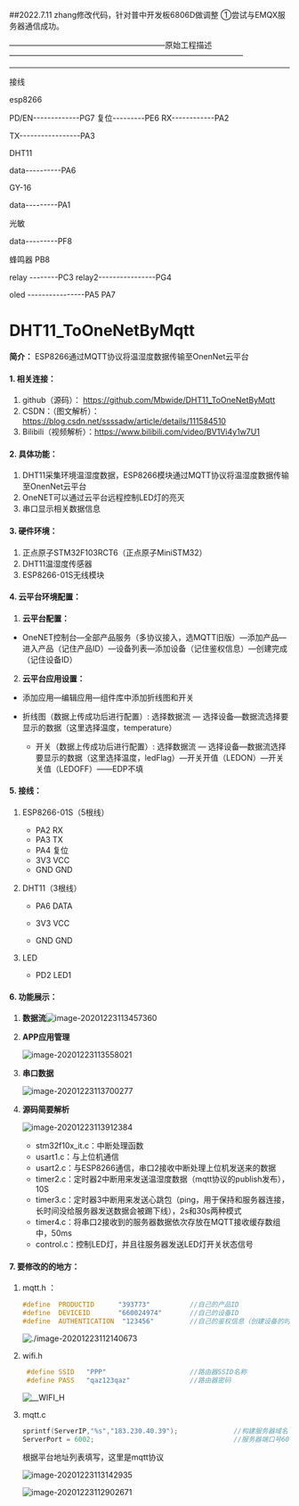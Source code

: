 ##2022.7.11 zhang修改代码，针对普中开发板6806D做调整
①尝试与EMQX服务器通信成功。



————————————————————原始工程描述——————————————————————————————

---------------------------------------------------------------------------------------------------------

接线

esp8266

PD/EN-------------PG7         复位---------PE6       RX------------PA2

TX-----------------PA3

DHT11

data----------PA6 

GY-16

data---------PA1

光敏

data---------PF8

蜂鸣器     PB8

relay --------PC3         relay2----------------PG4

oled ----------------PA5     PA7



































# DHT11_ToOneNetByMqtt

**简介：** ESP8266通过MQTT协议将温湿度数据传输至OnenNet云平台

#### 1. 相关连接：

1. github（源码）： https://github.com/Mbwide/DHT11_ToOneNetByMqtt
2. CSDN：（图文解析）：https://blog.csdn.net/ssssadw/article/details/111584510
3. Bilibili（视频解析）：https://www.bilibili.com/video/BV1Vi4y1w7U1

#### 2. 具体功能：

1.  DHT11采集环境温湿度数据，ESP8266模块通过MQTT协议将温湿度数据传输至OnenNet云平台
2.  OneNET可以通过云平台远程控制LED灯的亮灭
3.  串口显示相关数据信息

#### 3. 硬件环境：

1. 正点原子STM32F103RCT6（正点原子MiniSTM32）
2. DHT11温湿度传感器
3. ESP8266-01S无线模块

#### 4. 云平台环境配置：

1. **云平台配置：**
- OneNET控制台—全部产品服务（多协议接入，选MQTT旧版）—添加产品—进入产品（记住产品ID）—设备列表—添加设备（记住鉴权信息）—创建完成（记住设备ID）
  
2. **云平台应用设置：**
- 添加应用—编辑应用—组件库中添加折线图和开关
  
- 折线图（数据上传成功后进行配置）: 选择数据流 — 选择设备—数据流选择要显示的数据（这里选择温度，temperature）
   - 开关（数据上传成功后进行配置）: 选择数据流 — 选择设备—数据流选择要显示的数据（这里选择温度，ledFlag）—开关开值（LEDON）—开关关值（LEDOFF）——EDP不填

#### 5. 接线：

1. ESP8266-01S（5根线）

   - PA2     RX
   - PA3     TX
   - PA4     复位
   - 3V3     VCC
   - GND   GND

2. DHT11（3根线）

   - PA6    DATA

   - 3V3     VCC

   - GND   GND

3. LED
   - PD2    LED1

#### 6. 功能展示：

1. **数据流**![image-20201223113457360](./images/data.png)

2. **APP应用管理**

   ![image-20201223113558021](./images/APP.png)

3. **串口数据**

   ![image-20201223113700277](./images/serial.png)

4. **源码简要解析**

   ![image-20201223113912384](./images/code.png)

   - stm32f10x_it.c：中断处理函数
   - usart1.c：与上位机通信
   - usart2.c：与ESP8266通信，串口2接收中断处理上位机发送来的数据
   - timer2.c：定时器2中断用来发送温湿度数据（mqtt协议的publish发布），10S
   - timer3.c：定时器3中断用来发送心跳包（ping，用于保持和服务器连接，长时间没给服务器发送数据会被踢下线），2s和30s两种模式
   - timer4.c：将串口2接收到的服务器数据依次存放在MQTT接收缓存数组中，50ms
   - control.c：控制LED灯，并且往服务器发送LED灯开关状态信号

#### 7. 要修改的的地方：

1. mqtt.h ：

   ```c
   #define  PRODUCTID      "393773"          //自己的产品ID
   #define  DEVICEID       "660024974"       //自己的设备ID 
   #define  AUTHENTICATION  "123456"         //自己的鉴权信息（创建设备的时候设置）
   ```
   
   ![./image-20201223112140673](./images/__MQTT_H.png)
   
2. wifi.h

   ```c
    #define SSID   "PPP"                     //路由器SSID名称
    #define PASS   "qaz123qaz"               //路由器密码
   ```

   ![__WIFI_H](./images/__WIFI_H.png)

3. mqtt.c

   ```c
   sprintf(ServerIP,"%s","183.230.40.39");              //构建服务器域名（ONENET的）
   ServerPort = 6002;                                   //服务器端口号6002
   ```

   根据平台地址列表填写，这里是mqtt协议

   ![image-20201223113142935](./images/address.png)

   ![image-20201223112902671](./images/__MQTT_C.png)

   

